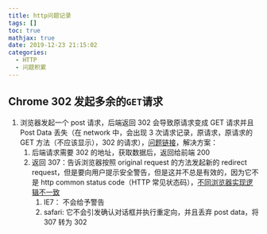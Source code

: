 ```yaml
---
title: http问题记录
tags: []
toc: true
mathjax: true
date: 2019-12-23 21:15:02
categories:
  - HTTP
  - 问题积累
---
```


## Chrome 302 发起多余的`GET`请求

1. 浏览器发起一个 post 请求，后端返回 302 会导致原请求变成 GET 请求并且 Post Data 丢失（在 network 中，会出现 3 次请求记录，原请求，原请求的 GET 方法（不应该显示），302 的请求），[问题链接](https://stackoverflow.com/questions/12548341/how-to-work-around-post-being-changed-to-get-on-302-redirect)，解决方案：
   1. 后端请求需要 302 的地址，获取数据后，返回给前端 200
   2. 返回 307：告诉浏览器按照 original request 的方法发起新的 redirect request，但是要向用户提示安全警告，但是这并不总是有效的，因为它不是 http common status code（HTTP 常见状态码），[不同浏览器实现逻辑不一致](https://ilia.ws/archives/152-Cross-Domain-POST-Redirection.html)
      1. IE7： 不会给予警告
      2. safari: 它不会引发确认对话框并执行重定向，并且丢弃 post data，将 307 转为 302
